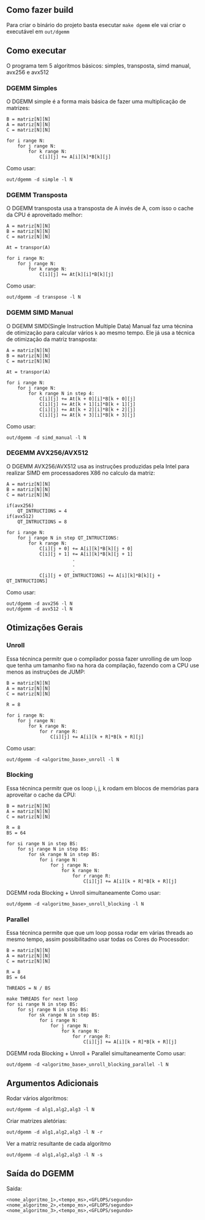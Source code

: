 ## Como fazer build
Para criar o binário do projeto basta esecutar `make dgemm` ele vai criar o executável
em `out/dgemm`

## Como executar
O programa tem 5 algoritmos básicos: simples, transposta, simd manual, avx256 e avx512

### DGEMM Simples
O DGEMM simple é a forma mais básica de fazer uma multiplicação de matrizes:
```
B = matriz[N][N]
A = matriz[N][N]
C = matriz[N][N]

for i range N:
    for j range N:
        for k range N:
            C[i][j] += A[i][k]*B[k][j]
```
Como usar:
```shell 
out/dgemm -d simple -l N
```

### DGEMM Transposta
O DGEMM transposta usa a transposta de A invés de A, com isso o cache da CPU é 
aproveitado melhor:
```
A = matriz[N][N]
B = matriz[N][N]
C = matriz[N][N]

At = transpor(A)

for i range N:
    for j range N:
        for k range N:
            C[i][j] += At[k][i]*B[k][j]
```
Como usar:
```shell 
out/dgemm -d transpose -l N
```

### DGEMM SIMD Manual
O DGEMM SIMD(Single Instruction Multiple Data) Manual faz uma técnina de otimização 
para calcular vários `k` ao mesmo tempo.
Ele já usa a técnica de otimização da matriz transposta:

```
A = matriz[N][N]
B = matriz[N][N]
C = matriz[N][N]

At = transpor(A)

for i range N:
    for j range N:
        for k range N in step 4:
            C[i][j] += At[k + 0][i]*B[k + 0][j]
            C[i][j] += At[k + 1][i]*B[k + 1][j]
            C[i][j] += At[k + 2][i]*B[k + 2][j]
            C[i][j] += At[k + 3][i]*B[k + 3][j]
```
Como usar:
```shell 
out/dgemm -d simd_manual -l N
```

### DEGEMM AVX256/AVX512
O DGEMM AVX256/AVX512 usa as instruções produzidas pela Intel para realizar SIMD 
em processadores X86 no calculo da matriz: 
```
A = matriz[N][N]
B = matriz[N][N]
C = matriz[N][N]

if(avx256)
    QT_INTRUCTIONS = 4
if(avx512)
    QT_INTRUCTIONS = 8

for i range N:
    for j range N in step QT_INTRUCTIONS:
        for k range N:
            C[i][j + 0] += A[i][k]*B[k][j + 0]
            C[i][j + 1] += A[i][k]*B[k][j + 1]
                        .
                        .
                        .
            C[i][j + QT_INTRUCTIONS] += A[i][k]*B[k][j + QT_INTRUCTIONS]
```
Como usar:
```shell 
out/dgemm -d avx256 -l N
out/dgemm -d avx512 -l N
```
## Otimizações Gerais
### Unroll
Essa técninca permitr que o compilador possa fazer unrolling  de um loop que tenha 
um tamanho fixo na hora da compilação, fazendo com a CPU  use menos as instruções de JUMP:
```
B = matriz[N][N]
A = matriz[N][N]
C = matriz[N][N]

R = 8

for i range N:
    for j range N:
        for k range N:
            for r range R:
                C[i][j] += A[i][k + R]*B[k + R][j]
```
Como usar:
```shell 
out/dgemm -d <algoritmo_base>_unroll -l N
```
### Blocking
Essa técninca permitr que os loop i, j, k rodam em blocos de memórias para aproveitar
o cache da CPU:
```
B = matriz[N][N]
A = matriz[N][N]
C = matriz[N][N]

R = 8
BS = 64

for si range N in step BS:
    for sj range N in step BS:
        for sk range N in step BS:
            for i range N:
                for j range N:
                    for k range N:
                        for r range R:
                            C[i][j] += A[i][k + R]*B[k + R][j]
```
DGEMM roda Blocking + Unroll simultaneamente
Como usar:
```shell 
out/dgemm -d <algoritmo_base>_unroll_blocking -l N
```
### Parallel
Essa técninca permite que que um loop possa rodar em várias threads ao mesmo tempo,
assim possibilitadno usar todas os Cores do Processdor:
```
B = matriz[N][N]
A = matriz[N][N]
C = matriz[N][N]

R = 8
BS = 64

THREADS = N / BS

make THREADS for next loop
for si range N in step BS:
    for sj range N in step BS:
        for sk range N in step BS:
            for i range N:
                for j range N:
                    for k range N:
                        for r range R:
                            C[i][j] += A[i][k + R]*B[k + R][j]
```
DGEMM roda Blocking + Unroll + Parallel simultaneamente
Como usar:
```shell 
out/dgemm -d <algoritmo_base>_unroll_blocking_parallel -l N
```
## Argumentos Adicionais
Rodar vários algoritmos:
```shell 
out/dgemm -d alg1,alg2,alg3 -l N
```
Criar matrizes aletórias:
```shell 
out/dgemm -d alg1,alg2,alg3 -l N -r
```
Ver a matriz resultante de cada algoritmo
```shell 
out/dgemm -d alg1,alg2,alg3 -l N -s
```
## Saída do DGEMM
Saída:
```shell
<nome_algoritmo_1>,<tempo_ms>,<GFLOPS/segundo>
<nome_algoritmo_2>,<tempo_ms>,<GFLOPS/segundo>
<nome_algoritmo_3>,<tempo_ms>,<GFLOPS/segundo>
```
